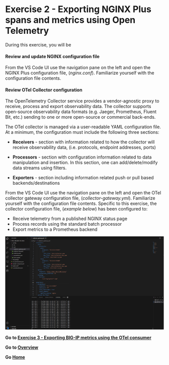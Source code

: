 Exercise 2 - Exporting NGINX Plus spans and metrics using Open Telemetry 
============================================================================

During this exercise, you will be 



#### Review and update NGINX configuration file

From the VS Code UI use the navigation pane on the left and open the NGINX Plus configuration file, (*nginx.conf*).  Familiarize yourself with the configuration file contents.  

#### Review OTel Collector configuration

The OpenTelemetry Collector service provides a vendor-agnostic proxy to receive, process and export observability data.  The collector supports open-source observability data formats (e.g. Jaeger, Prometheus, Fluent Bit, etc.) sending to one or more open-source or commercial back-ends.

The OTel collector is managed via a user-readable YAML configuration file.  At a minimum, the configuration must include the following three sections:
- **Receivers** - section with information related to how the collector will receive observability data, (i.e. protocols, endpoint addresses, ports) 

- **Processors** - section with configuration information related to data manipulation and insertion.  In this section, one can add/delete/modify data streams using filters.

- **Exporters** - section including information related push or pull based backends/destinations

From the VS Code UI use the navigation pane on the left and open the OTel collector gateway configuration file, (*collector-gateway.yml*).  Familiarize yourself with the configuration file contents.  Specific to this exercise, the collector configuration file, (*example below*)  has been configured to:
 - Receive telemetry from a published NGINX status page
 - Process records using the standard batch processor
 - Export metrics to a Prometheus backend

<img src= "../images/Picture18.png">





**Go to [Exercise 3 - Exporting BIG-IP metrics using the OTel consumer](ex3.md)**

**Go to [Overview](overview.md)**

**Go [Home](https://github.com/f5businessdevelopment/bdOtelLab)**
